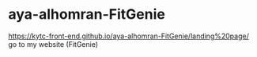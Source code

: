 # aya-alhomran-FitGenie
https://kytc-front-end.github.io/aya-alhomran-FitGenie/landing%20page/
go to my website (FitGenie)
